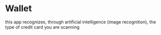 # Wallet
this app recognizes, through artificial intelligence (image recognition), the type of credit card you are scanning
